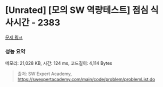 # [Unrated] [모의 SW 역량테스트] 점심 식사시간 - 2383 

[문제 링크](https://swexpertacademy.com/main/code/problem/problemDetail.do?contestProbId=AV5-BEE6AK0DFAVl) 

### 성능 요약

메모리: 21,028 KB, 시간: 124 ms, 코드길이: 4,114 Bytes



> 출처: SW Expert Academy, https://swexpertacademy.com/main/code/problem/problemList.do
